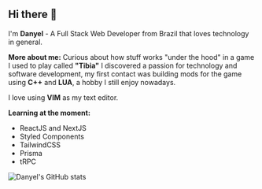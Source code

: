 ## Hi there 👋

I'm <b>Danyel</b> - A Full Stack Web Developer from Brazil that loves technology in general.


<b>More about me:</b>
Curious about how stuff works "under the hood" in a game I used to play called <b>"Tibia"</b> I discovered a passion for technology and software development, my first contact was building mods for the game using <b>C++</b> and <b>LUA</b>, a hobby I still enjoy nowadays.

I love using <b>VIM</b> as my text editor.

<b>Learning at the moment:</b>
- ReactJS and NextJS
- Styled Components
- TailwindCSS
- Prisma
- tRPC

![Danyel's GitHub stats](https://github-readme-stats.vercel.app/api/top-langs/?username=danyelvarejao&layout=compact&theme=radical)

